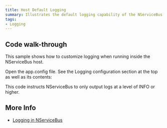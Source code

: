 ```yaml
---
title: Host Default Logging
summary: Illustrates the default logging capability of the NServiceBus host.
tags:
- Logging
---
```


## Code walk-through

This sample shows how to customize logging when running inside the NServiceBus host.

Open the app.config file. See the Logging configuration section at the top as well as its contents:

<!-- import ThresholdConfig -->

This code instructs NServiceBus to only output logs at a level of INFO or higher.

## More Info

 * [Logging in NServiceBus](/nservicebus/logging-in-nservicebus.md)